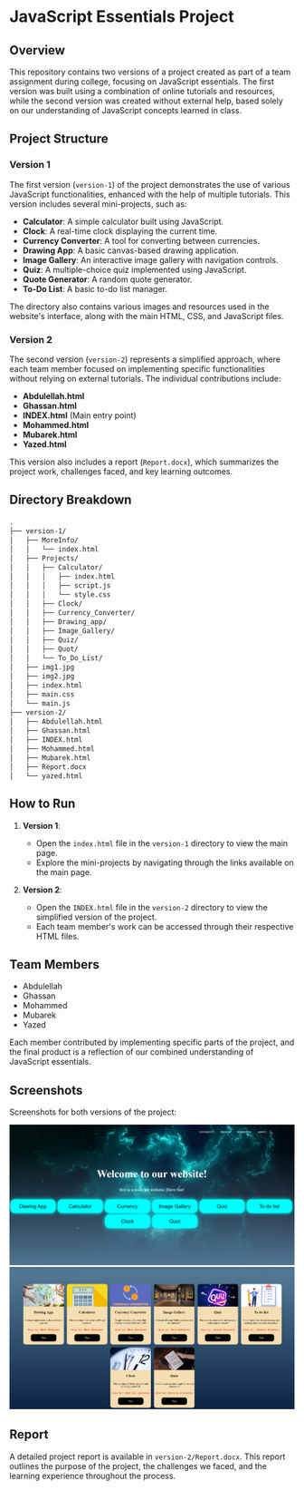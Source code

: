# JavaScript Essentials Project

## Overview
This repository contains two versions of a project created as part of a team assignment during college, focusing on JavaScript essentials. The first version was built using a combination of online tutorials and resources, while the second version was created without external help, based solely on our understanding of JavaScript concepts learned in class.

## Project Structure

### Version 1
The first version (`version-1`) of the project demonstrates the use of various JavaScript functionalities, enhanced with the help of multiple tutorials. This version includes several mini-projects, such as:
- **Calculator**: A simple calculator built using JavaScript.
- **Clock**: A real-time clock displaying the current time.
- **Currency Converter**: A tool for converting between currencies.
- **Drawing App**: A basic canvas-based drawing application.
- **Image Gallery**: An interactive image gallery with navigation controls.
- **Quiz**: A multiple-choice quiz implemented using JavaScript.
- **Quote Generator**: A random quote generator.
- **To-Do List**: A basic to-do list manager.

The directory also contains various images and resources used in the website's interface, along with the main HTML, CSS, and JavaScript files.

### Version 2
The second version (`version-2`) represents a simplified approach, where each team member focused on implementing specific functionalities without relying on external tutorials. The individual contributions include:
- **Abdulellah.html**
- **Ghassan.html**
- **INDEX.html** (Main entry point)
- **Mohammed.html**
- **Mubarek.html**
- **Yazed.html**

This version also includes a report (`Report.docx`), which summarizes the project work, challenges faced, and key learning outcomes.

## Directory Breakdown
 ```brach
.
├── version-1/
│   ├── MoreInfo/
│   │   └── index.html
│   ├── Projects/
│   │   ├── Calculator/
│   │   │   ├── index.html
│   │   │   ├── script.js
│   │   │   └── style.css
│   │   ├── Clock/
│   │   ├── Currency_Converter/
│   │   ├── Drawing_app/
│   │   ├── Image_Gallery/
│   │   ├── Quiz/
│   │   ├── Quot/
│   │   └── To_Do_List/
│   ├── img1.jpg
│   ├── img2.jpg
│   ├── index.html
│   ├── main.css
│   └── main.js
├── version-2/
│   ├── Abdulellah.html
│   ├── Ghassan.html
│   ├── INDEX.html
│   ├── Mohammed.html
│   ├── Mubarek.html
│   ├── Report.docx
│   └── yazed.html
```

## How to Run

1. **Version 1**:
   - Open the `index.html` file in the `version-1` directory to view the main page.
   - Explore the mini-projects by navigating through the links available on the main page.

2. **Version 2**:
   - Open the `INDEX.html` file in the `version-2` directory to view the simplified version of the project.
   - Each team member's work can be accessed through their respective HTML files.

## Team Members
- Abdulellah
- Ghassan
- Mohammed
- Mubarek
- Yazed

Each member contributed by implementing specific parts of the project, and the final product is a reflection of our combined understanding of JavaScript essentials.

## Screenshots

Screenshots for both versions of the project:

![First version](Screenshot1.png)
![Second version](Screenshot2.png)


## Report
A detailed project report is available in `version-2/Report.docx`. This report outlines the purpose of the project, the challenges we faced, and the learning experience throughout the process.
